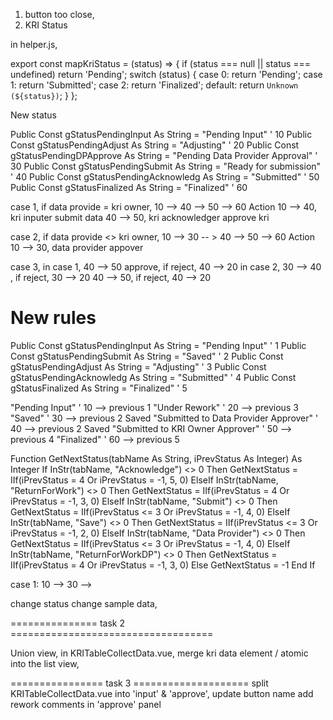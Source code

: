 1. button too close,
2. KRI Status

in helper.js,

export const mapKriStatus = (status) => {
  if (status === null || status === undefined) return 'Pending';
  switch (status) {
    case 0:
      return 'Pending';
    case 1:
      return 'Submitted';
    case 2:
      return 'Finalized';
    default:
      return `Unknown (${status})`;
  }
};

New status

Public Const gStatusPendingInput As String = "Pending Input" ' 10
Public Const gStatusPendingAdjust As String = "Adjusting" ' 20
Public Const gStatusPendingDPApprove As String = "Pending Data Provider Approval" ' 30
Public Const gStatusPendingSubmit As String = "Ready for submission" ' 40
Public Const gStatusPendingAcknowledg As String = "Submitted" ' 50
Public Const gStatusFinalized As String = "Finalized" ' 60

case 1, if data provide = kri owner, 10 --> 40 --> 50 --> 60
  Action 10 --> 40, kri inputer submit data
        40 --> 50, kri acknowledger approve kri

case 2, if data provide <> kri owner, 10 --> 30 -- > 40 --> 50 --> 60
  Action 10 --> 30, data provider appover

case 3,  in case 1, 40 --> 50 approve, if reject, 40 --> 20
         in case 2, 30 --> 40 , if reject, 30 --> 20
                    40 --> 50, if reject, 40 --> 20

# New rules

Public Const gStatusPendingInput As String = "Pending Input" ' 1
Public Const gStatusPendingSubmit As String = "Saved" ' 2
Public Const gStatusPendingAdjust As String = "Adjusting" ' 3
Public Const gStatusPendingAcknowledg As String = "Submitted" ' 4
Public Const gStatusFinalized As String = "Finalized" ' 5

"Pending Input" ' 10 --> previous 1
"Under Rework" ' 20 --> previous 3
"Saved" ' 30 --> previous 2 Saved
"Submitted to Data Provider Approver" ' 40 --> previous 2 Saved
"Submitted to KRI Owner Approver" ' 50 --> previous 4
"Finalized" ' 60 --> previous 5

Function GetNextStatus(tabName As String, iPrevStatus As Integer) As Integer
    If InStr(tabName, "Acknowledge") <> 0 Then
        GetNextStatus = IIf(iPrevStatus = 4 Or iPrevStatus = -1, 5, 0)
    ElseIf InStr(tabName, "ReturnForWork") <> 0 Then
        GetNextStatus = IIf(iPrevStatus = 4 Or iPrevStatus = -1, 3, 0)
    ElseIf InStr(tabName, "Submit") <> 0 Then
        GetNextStatus = IIf(iPrevStatus <= 3 Or iPrevStatus = -1, 4, 0)
    ElseIf InStr(tabName, "Save") <> 0 Then
        GetNextStatus = IIf(iPrevStatus <= 3 Or iPrevStatus = -1, 2, 0)
    ElseIf InStr(tabName, "Data Provider") <> 0 Then
        GetNextStatus = IIf(iPrevStatus <= 3 Or iPrevStatus = -1, 4, 0)
    ElseIf InStr(tabName, "ReturnForWorkDP") <> 0 Then
        GetNextStatus = IIf(iPrevStatus = 4 Or iPrevStatus = -1, 3, 0)
    Else
        GetNextStatus = -1
    End If


case 1: 10 --> 30 --> 

change status
change sample data,

=============== task 2 ===================================

Union view,
in KRITableCollectData.vue, merge kri data element / atomic into the list view,

================ task 3 ====================
split  KRITableCollectData.vue into 'input' & 'approve',  update button name
add rework comments in 'approve' panel
